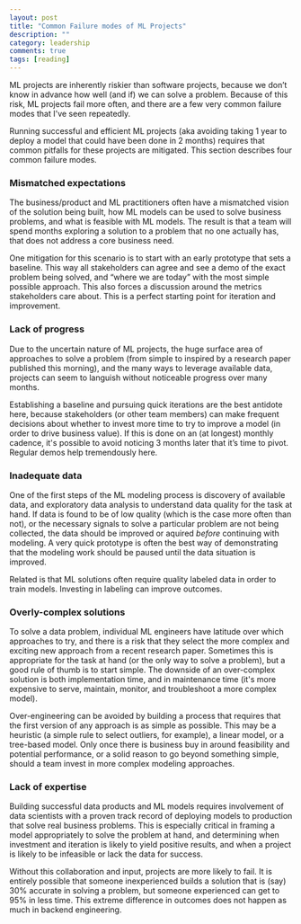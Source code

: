 ```yaml
---
layout: post
title: "Common Failure modes of ML Projects"
description: ""
category: leadership
comments: true
tags: [reading]
---
```


ML projects are inherently riskier than software projects, because we don’t know in advance how well (and if) we can solve a problem. Because of this risk, ML projects fail more often, and there are a few very common failure modes that I've seen repeatedly.

Running successful and efficient ML projects (aka avoiding taking 1 year to deploy a model that could have been done in 2 months) requires that common pitfalls for these projects are mitigated. This section describes four common failure modes.

### Mismatched expectations

The business/product and ML practitioners often have a mismatched vision of the solution being built, how ML models can be used to solve business problems, and what is feasible with ML models. The result is that a team will spend months exploring a solution to a problem that no one actually has, that does not address a core business need. 

One mitigation for this scenario is to start with an early prototype that sets a baseline. This way all stakeholders can agree and see a demo of the exact problem being solved, and “where we are today” with the most simple possible approach. This also forces a discussion around the metrics stakeholders care about. This is a perfect starting point for iteration and improvement.

### Lack of progress

Due to the uncertain nature of ML projects, the huge surface area of approaches to solve a problem (from simple to inspired by a research paper published this morning), and the many ways to leverage available data, projects can seem to languish without noticeable progress over many months. 

Establishing a baseline and pursuing quick iterations are the best antidote here, because stakeholders (or other team members) can make frequent decisions about whether to invest more time to try to improve a model (in order to drive business value). If this is done on an (at longest) monthly cadence, it's possible to avoid noticing 3 months later that it’s time to pivot. Regular demos help tremendously here.

### Inadequate data

One of the first steps of the ML modeling process is discovery of available data, and exploratory data analysis to understand data quality for the task at hand. If data is found to be of low quality (which is the case more often than not), or the necessary signals to solve a particular problem are not being collected, the data should be improved or aquired *before* continuing with modeling. A very quick prototype is often the best way of demonstrating that the modeling work should be paused until the data situation is improved.

Related is that ML solutions often require quality labeled data in order to train models. Investing in labeling can improve outcomes.

### Overly-complex solutions

To solve a data problem, individual ML engineers have latitude over which approaches to try, and there is a risk that they select the more complex and exciting new approach from a recent research paper. Sometimes this is appropriate for the task at hand (or the only way to solve a problem), but a good rule of thumb is to start simple. The downside of an over-complex solution is both implementation time, and in maintenance time (it's more expensive to serve, maintain, monitor, and troubleshoot a more complex model).

Over-engineering can be avoided by building a process that requires that the first version of any approach is as simple as possible. This may be a heuristic (a simple rule to select outliers, for example), a linear model, or a tree-based model. Only once there is business buy in around feasibility and potential performance, or a solid reason to go beyond something simple, should a team invest in more complex modeling approaches.

### Lack of expertise

Building successful data products and ML models requires involvement of data scientists with a proven track record of deploying models to production that solve real business problems. This is especially critical in framing a model appropriately to solve the problem at hand, and determining when investment and iteration is likely to yield positive results, and when a project is likely to be infeasible or lack the data for success. 

Without this collaboration and input, projects are more likely to fail. It is entirely possible that someone inexperienced builds a solution that is (say) 30% accurate in solving a problem, but someone experienced can get to 95% in less time. This extreme difference in outcomes does not happen as much in backend engineering.

